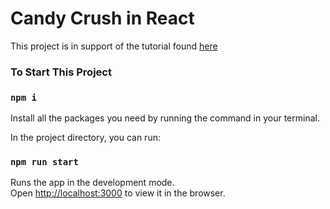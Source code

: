 # Candy Crush in React

This project is in support of the tutorial found [here](https://www.youtube.com/watch?v=PBrEq9Wd6_U)

### To Start This Project

### `npm i`

Install all the packages you need by running the command in your terminal.

In the project directory, you can run:

### `npm run start`

Runs the app in the development mode.\
Open [http://localhost:3000](http://localhost:3000) to view it in the browser.


